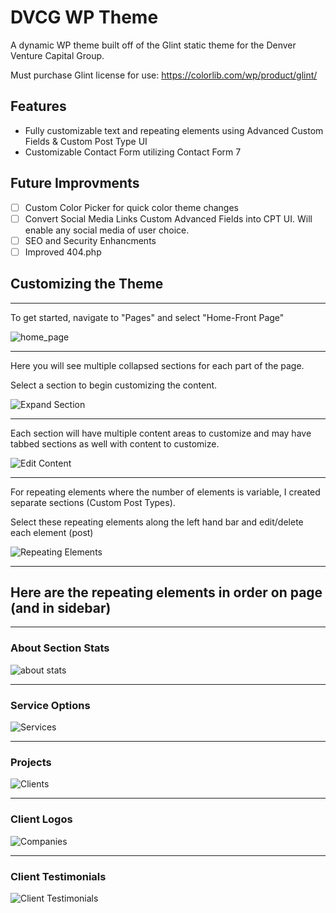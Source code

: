 # DVCG WP Theme
A dynamic WP theme built off of the Glint static theme for the Denver Venture Capital Group.

Must purchase Glint license for use: https://colorlib.com/wp/product/glint/

## Features
- Fully customizable text and repeating elements using Advanced Custom Fields & Custom Post Type UI
- Customizable Contact Form utilizing Contact Form 7

## Future Improvments
- [ ] Custom Color Picker for quick color theme changes
- [ ] Convert Social Media Links Custom Advanced Fields into CPT UI.  Will enable any social media of user choice.
- [ ] SEO and Security Enhancments
- [ ] Improved 404.php

## Customizing the Theme
---
To get started, navigate to "Pages" and select "Home-Front Page"

![home_page](https://user-images.githubusercontent.com/5178260/60136702-21baf300-9762-11e9-94bc-a52390e1d7e5.png)

---
Here you will see multiple collapsed sections for each part of the page.

Select a section to begin customizing the content.

![Expand Section](https://user-images.githubusercontent.com/5178260/60136842-88d8a780-9762-11e9-9faf-269bdced0b02.png)


---
Each section will have multiple content areas to customize and may have tabbed sections as well with content to customize.

![Edit Content](https://user-images.githubusercontent.com/5178260/60137037-0dc3c100-9763-11e9-8069-8961e5cc2398.png)

---
For repeating elements where the number of elements is variable, I created separate sections (Custom Post Types).

Select these repeating elements along the left hand bar and edit/delete each element (post)

![Repeating Elements](https://user-images.githubusercontent.com/5178260/60137145-4f546c00-9763-11e9-8118-171acd7b7eb3.png)

---
## Here are the repeating elements in order on page (and in sidebar)
---
### About Section Stats
![about stats](https://user-images.githubusercontent.com/5178260/60137501-5465eb00-9764-11e9-83ec-5729fb915527.png)

---
### Service Options
![Services](https://user-images.githubusercontent.com/5178260/60137524-6d6e9c00-9764-11e9-8d29-caea6ca09270.png)

---
### Projects
![Clients](https://user-images.githubusercontent.com/5178260/60137530-72cbe680-9764-11e9-85a8-d85cd89ef5de.png)

---
### Client Logos
![Companies](https://user-images.githubusercontent.com/5178260/60137538-77909a80-9764-11e9-93c4-e391be52203d.png)

---
### Client Testimonials
![Client Testimonials](https://user-images.githubusercontent.com/5178260/60137541-7a8b8b00-9764-11e9-94a3-a43ca645c40b.png)

